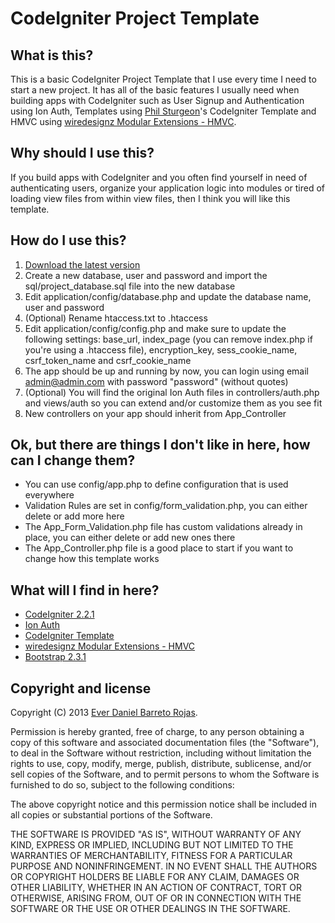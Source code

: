 CodeIgniter Project Template
===

What is this?
---
This is a basic CodeIgniter Project Template that I use every time I need to start a new project. It has all of the basic features I usually need when building apps with CodeIgniter such as User Signup and Authentication using Ion Auth, Templates using [Phil Sturgeon](https://github.com/philsturgeon)'s CodeIgniter Template and HMVC using [wiredesignz Modular Extensions - HMVC](https://bitbucket.org/wiredesignz/codeigniter-modular-extensions-hmvc).

Why should I use this?
---
If you build apps with CodeIgniter and you often find yourself in need of authenticating users, organize your application logic into modules or tired of loading view files from within view files, then I think you will like this template.

How do I use this?
---
1. [Download the latest version](https://github.com/everdaniel/codeigniter-project-template/zipball/master)
2. Create a new database, user and password and import the sql/project_database.sql file into the new database
3. Edit application/config/database.php and update the database name, user and password
4. (Optional) Rename htaccess.txt to .htaccess
5. Edit application/config/config.php and make sure to update the following settings: base\_url, index\_page (you can remove index.php if you're using a .htaccess file), encryption\_key, sess\_cookie\_name, csrf\_token\_name and csrf\_cookie\_name
6. The app should be up and running by now, you can login using email admin@admin.com with password "password" (without quotes)
7. (Optional) You will find the original Ion Auth files in controllers/auth.php and views/auth so you can extend and/or customize them as you see fit
8. New controllers on your app should inherit from App_Controller

Ok, but there are things I don't like in here, how can I change them?
---
- You can use config/app.php to define configuration that is used everywhere
- Validation Rules are set in config/form\_validation.php, you can either delete or add more here
- The App\_Form\_Validation.php file has custom validations already in place, you can either delete or add new ones there
- The App_Controller.php file is a good place to start if you want to change how this template works


What will I find in here?
---
* [CodeIgniter 2.2.1](https://github.com/EllisLab/CodeIgniter)
* [Ion Auth](https://github.com/benedmunds/CodeIgniter-Ion-Auth)
* [CodeIgniter Template](https://github.com/philsturgeon/codeigniter-template)
* [wiredesignz Modular Extensions - HMVC](https://bitbucket.org/wiredesignz/codeigniter-modular-extensions-hmvc)
* [Bootstrap 2.3.1](http://twitter.github.com/bootstrap)

Copyright and license
---
Copyright (C) 2013 [Ever Daniel Barreto Rojas](http://everdaniel.com).

Permission is hereby granted, free of charge, to any person obtaining a copy of this software and associated documentation files (the "Software"), to deal in the Software without restriction, including without limitation the rights to use, copy, modify, merge, publish, distribute, sublicense, and/or sell copies of the Software, and to permit persons to whom the Software is furnished to do so, subject to the following conditions:

The above copyright notice and this permission notice shall be included in all copies or substantial portions of the Software.

THE SOFTWARE IS PROVIDED "AS IS", WITHOUT WARRANTY OF ANY KIND, EXPRESS OR IMPLIED, INCLUDING BUT NOT LIMITED TO THE WARRANTIES OF MERCHANTABILITY, FITNESS FOR A PARTICULAR PURPOSE AND NONINFRINGEMENT. IN NO EVENT SHALL THE AUTHORS OR COPYRIGHT HOLDERS BE LIABLE FOR ANY CLAIM, DAMAGES OR OTHER LIABILITY, WHETHER IN AN ACTION OF CONTRACT, TORT OR OTHERWISE, ARISING FROM, OUT OF OR IN CONNECTION WITH THE SOFTWARE OR THE USE OR OTHER DEALINGS IN THE SOFTWARE.